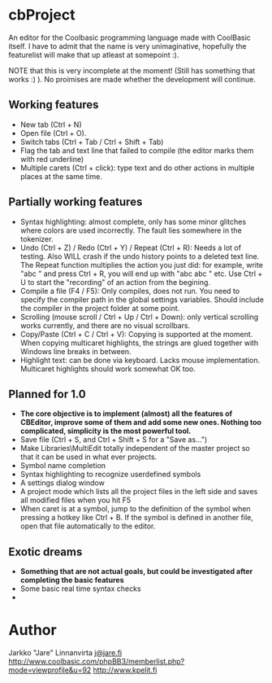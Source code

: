 # cbProject
An editor for the Coolbasic programming language made with CoolBasic itself. I have to admit that the name is very unimaginative, hopefully the featurelist will make that up atleast at somepoint :).

NOTE that this is very incomplete at the moment! (Still has something that works :) ). No proimises are made whether the development will continue.

## Working features
- New tab (Ctrl + N)
- Open file (Ctrl + O).
- Switch tabs (Ctrl + Tab / Ctrl + Shift + Tab)
- Flag the tab and text line that failed to compile (the editor marks them with red underline)
- Multiple carets (Ctrl + click): type text and do other actions in multiple places at the same time.

## Partially working features
- Syntax highlighting: almost complete, only has some minor glitches where colors are used incorrectly. The fault lies somewhere in the tokenizer.
- Undo (Ctrl + Z) / Redo (Ctrl + Y) / Repeat (Ctrl + R): Needs a lot of testing. Also WILL crash if the undo history points to a deleted text line. The Repeat function multiplies the action you just did: for example, write "abc " and press Ctrl + R, you will end up with "abc abc " etc. Use Ctrl + U to start the "recording" of an action from the begining.
- Compile a file (F4 / F5): Only compiles, does not run. You need to specify the compiler path in the global settings variables. Should include the compiler in the project folder at some point.
- Scrolling (mouse scroll / Ctrl + Up / Ctrl + Down): only vertical scrolling works currently, and there are no visual scrollbars.
- Copy/Paste (Ctrl + C / Ctrl + V): Copying is supported at the moment. When copying multicaret highlights, the strings are glued together with Windows line breaks in between.
- Highlight text: can be done via keyboard. Lacks mouse implementation. Multicaret highlights should work somewhat OK too.

## Planned for 1.0
- **The core objective is to implement (almost) all the features of CBEditor, improve some of them and add some new ones. Nothing too complicated, simplicity is the most powerful tool.**
- Save file (Ctrl + S, and Ctrl + Shift + S for a "Save as...")
- Make Libraries\MultiEdit totally independent of the master project so that it can be used in what ever projects.
- Symbol name completion
- Syntax highlighting to recognize userdefined symbols
- A settings dialog window
- A project mode which lists all the project files in the left side and saves all modified files when you hit F5
- When caret is at a symbol, jump to the definition of the symbol when pressing a hotkey like Ctrl + B. If the symbol is defined in another file, open that file automatically to the editor.

## Exotic dreams
- **Something that are not actual goals, but could be investigated after completing the basic features**
- Some basic real time syntax checks
- 
# Author

Jarkko "Jare" Linnanvirta
j@jare.fi
http://www.coolbasic.com/phpBB3/memberlist.php?mode=viewprofile&u=92
http://www.kpelit.fi

